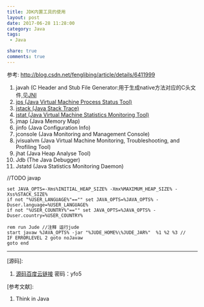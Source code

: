 ```yaml
---
title: JDK内置工具的使用
layout: post
date: 2017-06-28 11:28:00
category: Java
tags:
 - Java

share: true
comments: true
---
```


参考: <http://blog.csdn.net/fenglibing/article/details/6411999>

1. javah (C Header and Stub File Generator:用于生成native方法对应的C头文件,见[JNI][a1]
1. [jps (Java Virtual Machine Process Status Tool)](http://blog.csdn.net/fenglibing/article/details/6411932)
1. [jstack (Java Stack Trace)](/Java/tools/jstack/)
1. [jstat (Java Virtual Machine Statistics Monitoring Tool)](http://blog.csdn.net/fenglibing/article/details/6411951)
1. jmap (Java Memory Map)
1. jinfo (Java Configuration Info)
1. jconsole (Java Monitoring and Management Console)
1. jvisualvm (Java Virtual Machine Monitoring, Troubleshooting, and Profiling Tool)
1. jhat (Java Heap Analyse Tool)
1. Jdb (The Java Debugger)
1. Jstatd (Java Statistics Monitoring Daemon)



//TODO
javap


```shell
set JAVA_OPTS=-Xms%INITIAL_HEAP_SIZE% -Xmx%MAXIMUM_HEAP_SIZE% -Xss%STACK_SIZE%
if not "%USER_LANGUAGE%"=="" set JAVA_OPTS=%JAVA_OPTS% -Duser.language=%USER_LANGUAGE%
if not "%USER_COUNTRY%"=="" set JAVA_OPTS=%JAVA_OPTS% -Duser.country=%USER_COUNTRY%

rem run Jude //注释 运行jude
start javaw %JAVA_OPTS% -jar "%JUDE_HOME%\%JUDE_JAR%"  %1 %2 %3 //
IF ERRORLEVEL 2 goto noJavaw
goto end
```





----

[源码]:

1. [源码百度云链接](http://pan.baidu.com/s/1c0YLi4S)     密码：yfo5

[参考文献]:

1. Think in Java

[a1]: /java-NIO/

[p0]: /images/java/io/java-io-inheritance.png
